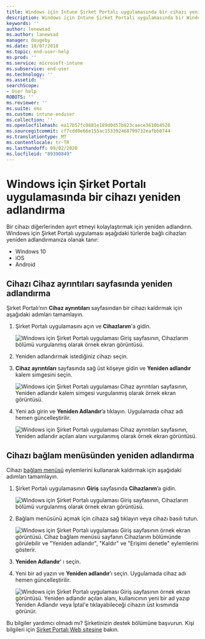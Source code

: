 ```yaml
---
title: Windows için Intune Şirket Portalı uygulamasında bir cihazı yeniden adlandırma
description: Windows için Intune Şirket Portalı uygulamasında bir Windows 10, Android, iOS veya Microsoft HoloLens cihazı düzenleyin ve yeniden adlandırın
keywords: ''
author: lenewsad
ms.author: lanewsad
manager: dougeby
ms.date: 10/07/2018
ms.topic: end-user-help
ms.prod: ''
ms.service: microsoft-intune
ms.subservice: end-user
ms.technology: ''
ms.assetid: ''
searchScope:
- User help
ROBOTS: ''
ms.reviewer: ''
ms.suite: ems
ms.custom: intune-enduser
ms.collection: ''
ms.openlocfilehash: ea17b57fc0881e189d0d57b823caece3610b4528
ms.sourcegitcommit: cf7cdd0e66e155ac153392468799732eafbb0744
ms.translationtype: MT
ms.contentlocale: tr-TR
ms.lasthandoff: 09/02/2020
ms.locfileid: "89390849"
---
```

# <a name="rename-device-from-the-company-portal-app-for-windows"></a>Windows için Şirket Portalı uygulamasında bir cihazı yeniden adlandırma
Bir cihazı diğerlerinden ayırt etmeyi kolaylaştırmak için yeniden adlandırın. Windows için Şirket Portalı uygulaması aşağıdaki türlerde bağlı cihazları yeniden adlandırmanıza olanak tanır:  
* Windows 10
* iOS
* Android  

## <a name="rename-device-from-device-details-page"></a>Cihazı **Cihaz ayrıntıları** sayfasında yeniden adlandırma  
Şirket Portalı’nın **Cihaz ayrıntıları** sayfasından bir cihazı kaldırmak için aşağıdaki adımları tamamlayın. 

1. Şirket Portalı uygulamasını açın ve **Cihazlarım**'a gidin.  

    ![Windows için Şirket Portalı uygulaması Giriş sayfasının, Cihazlarım bölümü vurgulanmış olarak örnek ekran görüntüsü.](./media/1809_CheckAccess_Context_Select_Device.png)  
2. Yeniden adlandırmak istediğiniz cihazı seçin.
3. **Cihaz ayrıntıları** sayfasında sağ üst köşeye gidin ve **Yeniden adlandır** kalem simgesini seçin.  

     ![Windows için Şirket Portalı uygulaması Cihaz ayrıntıları sayfasının, Yeniden adlandır kalem simgesi vurgulanmış olarak örnek ekran görüntüsü.](./media/1809_Rename_CPapp_Windows_icon.png) 
4. Yeni adı girin ve **Yeniden Adlandır**’a tıklayın. Uygulamada cihaz adı hemen güncelleştirilir.  

     ![Windows için Şirket Portalı uygulaması Cihaz ayrıntıları sayfasının, Yeniden adlandır açılan alanı vurgulanmış olarak örnek ekran görüntüsü.](./media/1808_RenameApp_Popup.png)  

## <a name="rename-device-from-device-context-menu"></a>Cihazı bağlam menüsünden yeniden adlandırma  
Cihazı [bağlam menüsü](/windows/uwp/design/controls-and-patterns/menus) eylemlerini kullanarak kaldırmak için aşağıdaki adımları tamamlayın.  

1. Şirket Portalı uygulamasının **Giriş** sayfasında **Cihazlarım**’a gidin.

    ![Windows için Şirket Portalı uygulaması Giriş sayfasının, Cihazlarım bölümü vurgulanmış olarak örnek ekran görüntüsü.](./media/1809_CheckAccess_Context_Select_Device.png)  
2. Bağlam menüsünü açmak için cihaza sağ tıklayın veya cihazı basılı tutun.  

    ![Windows için Şirket Portalı uygulaması Giriş sayfasının örnek ekran görüntüsü. Cihaz bağlam menüsü sayfanın **Cihazlarım** bölümünde görülebilir ve "Yeniden adlandır", "Kaldır" ve "Erişimi denetle" eylemlerini gösterir.](./media/1809_DeviceContextMenu_Windows_CP.png)    
3. **Yeniden Adlandır**' ı seçin.  
4. Yeni bir ad yazın ve **Yeniden adlandır**’ı seçin. Uygulamada cihaz adı hemen güncelleştirilir.  

     ![Windows için Şirket Portalı uygulaması Giriş sayfasının örnek ekran görüntüsü. Yeniden adlandır açılan alanı, kullanıcının yeni bir ad yazıp Yeniden Adlandır veya İptal'e tıklayabileceği cihazın üst kısmında görünür.](./media/1808_RenameApp_Popup.png)  

Bu bilgiler yardımcı olmadı mı? Şirketinizin destek bölümüne başvurun. Kişi bilgileri için [Şirket Portalı Web sitesine](https://go.microsoft.com/fwlink/?linkid=2010980) bakın.
